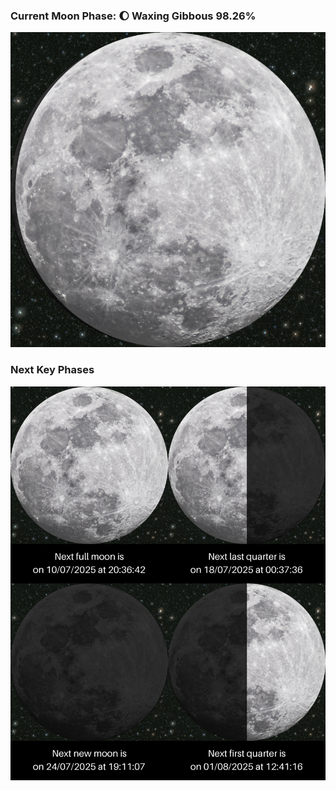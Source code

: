 ### Current Moon Phase: 🌔 Waxing Gibbous 98.26%
![Moon Phase](moonphase.png)
### Next Key Phases
![Gallery](gallery.png)